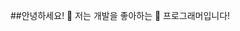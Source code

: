 ##안녕하세요! 👋
저는 개발을 좋아하는 🌟 프로그래머입니다!

<!--
**jonghyun1114/jonghyun1114** is a ✨ _special_ ✨ repository because its `README.md` (this file) appears on your GitHub profile.

Here are some ideas to get you started:

- 🔭 I’m currently study in PKNU computerengineedring!
- 🌱 I’m  currently learning linux , clou
- 👯 I’m looking to collaborate on ...
- 🤔 I’m looking for help with ...
- 💬 Ask me about ...
- 📫 How to reach me: ...
- 😄 Pronouns: ...
- ⚡ Fun fact: ...
## 기술 스택
- :computer: **프로그래밍 언어**: Python,C
- :cloud: **클라우드 기술**: AWS
- :books: **관심사**: AI 연구, 오픈소스 기여

- 🔭 I’m currently study in PKNU computerengineering!
- 🌱 I’m  currently learning linux , cloud
- 🤔 I’m interested in space,cloud
- 
